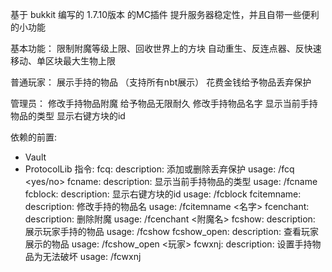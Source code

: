 基于 bukkit 编写的 1.7.10版本 的MC插件
提升服务器稳定性，并且自带一些便利的小功能

基本功能：
限制附魔等级上限、回收世界上的方块
自动重生、反连点器、反快速移动、单区块最大生物上限

普通玩家：
展示手持的物品 （支持所有nbt展示）
花费金钱给予物品丢弃保护

管理员：
修改手持物品附魔
给予物品无限耐久
修改手持物品名字
显示当前手持物品的类型
显示右键方块的id

依赖的前置:
  - Vault
  - ProtocolLib
指令:
  fcq:
    description: 添加或删除丢弃保护
    usage: /fcq <yes/no>
  fcname:
    description: 显示当前手持物品的类型
    usage: /fcname
  fcblock:
    description: 显示右键方块的id
    usage: /fcblock
  fcitemname:
    description: 修改手持的物品名
    usage: /fcitemname <名字>
  fcenchant:
    description: 删除附魔
    usage: /fcenchant <附魔名>
  fcshow:
    description: 展示玩家手持的物品
    usage: /fcshow
  fcshow_open:
    description: 查看玩家展示的物品
    usage: /fcshow_open <玩家>
  fcwxnj:
    description: 设置手持物品为无法破坏
    usage: /fcwxnj
